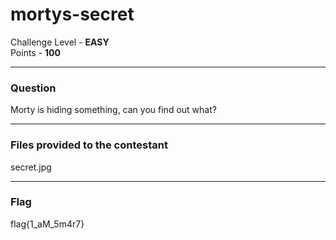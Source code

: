 # mortys-secret

Challenge Level - __EASY__  
Points - __100__

---
### Question
Morty is hiding something, can you find out what?

---
### Files provided to the contestant
secret.jpg

---
### Flag
flag{1_aM_5m4r7}

